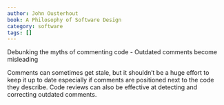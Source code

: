 ```yaml
---
author: John Ousterhout
book: A Philosophy of Software Design
category: software
tags: []
---
```

Debunking the myths of commenting code - Outdated comments become misleading 

Comments can sometimes get stale, but it shouldn’t be a huge effort to keep it up to date especially if comments are positioned next to the code they describe. Code reviews can also be effective at detecting and correcting outdated comments.